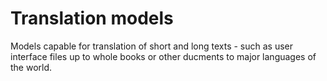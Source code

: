 # Translation models

Models capable for translation of short and long texts - such as user interface files up to whole books or other ducments to major languages of the world.

